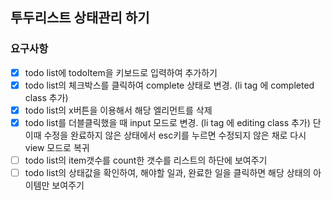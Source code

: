 ## 투두리스트 상태관리 하기

### 요구사항

- [x]  todo list에 todoItem을 키보드로 입력하여 추가하기
- [x]  todo list의 체크박스를 클릭하여 complete 상태로 변경. (li tag 에 completed class 추가)
- [x]  todo list의 x버튼을 이용해서 해당 엘리먼트를 삭제
- [x]  todo list를 더블클릭했을 때 input 모드로 변경. (li tag 에 editing class 추가) 단 이때 수정을 완료하지 않은 상태에서 esc키를 누르면 수정되지 않은 채로 다시 view 모드로 복귀
- [ ]  todo list의 item갯수를 count한 갯수를 리스트의 하단에 보여주기
- [ ]  todo list의 상태값을 확인하여, 해야할 일과, 완료한 일을 클릭하면 해당 상태의 아이템만 보여주기